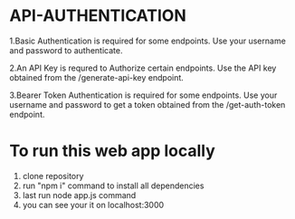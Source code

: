 # API-AUTHENTICATION

1.Basic Authentication is required for some endpoints. Use your username and password to authenticate.

2.An API Key is requred to Authorize certain endpoints. Use the API key obtained from the /generate-api-key endpoint.

3.Bearer Token Authentication is required for some endpoints. Use your username and password to get a token obtained from the /get-auth-token endpoint.

# To run this web app locally 
1. clone repository
2. run "npm i" command to install all dependencies
3. last run node app.js command
4. you can see your it on localhost:3000

